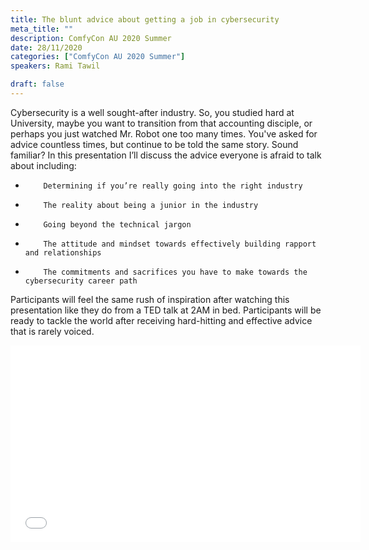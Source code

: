 ```yaml
---
title: The blunt advice about getting a job in cybersecurity
meta_title: ""
description: ComfyCon AU 2020 Summer
date: 28/11/2020
categories: ["ComfyCon AU 2020 Summer"]
speakers: Rami Tawil

draft: false
---
```

Cybersecurity is a well sought-after industry. So, you studied hard at University, maybe you want to transition from that accounting disciple, or perhaps you just watched Mr. Robot one too many times. You've asked for advice countless times, but continue to be told the same story. Sound familiar? In this presentation I’ll discuss the advice everyone is afraid to talk about including:

-         Determining if you’re really going into the right industry
-         The reality about being a junior in the industry
-         Going beyond the technical jargon
-         The attitude and mindset towards effectively building rapport and relationships
-         The commitments and sacrifices you have to make towards the cybersecurity career path

Participants will feel the same rush of inspiration after watching this presentation like they do from a TED talk at 2AM in bed. Participants will be ready to tackle the world after receiving hard-hitting and effective advice that is rarely voiced.

<iframe width="560" height="315" src="None" title="YouTube video player" frameborder="0" allow="accelerometer; autoplay; clipboard-write; encrypted-media; gyroscope; picture-in-picture; web-share" allowfullscreen></iframe>